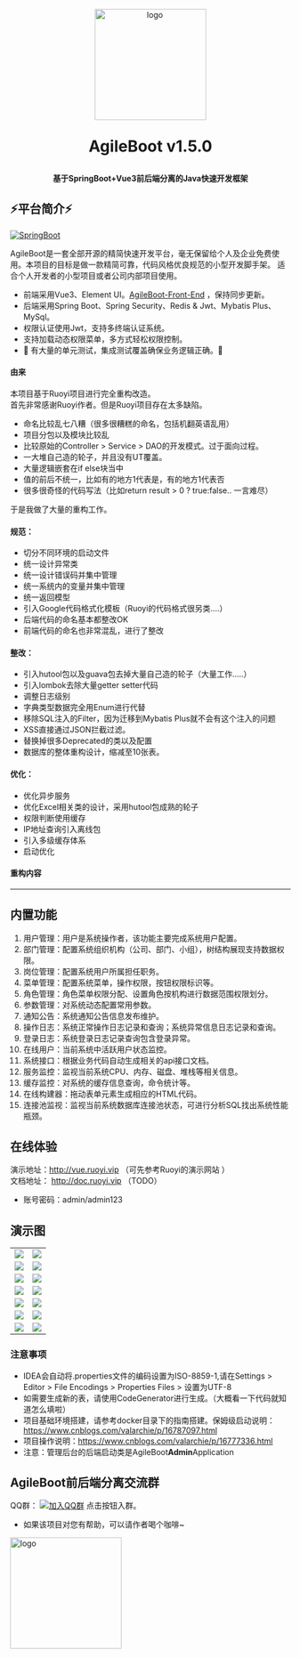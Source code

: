 <p align="center">

<img alt="logo" height="200" src="https://oscimg.oschina.net/oscnet/up-eda2a402cc061f1f5f40d9ac4c084f4c98c.png">
</p>
<h1 align="center" style="margin: 30px 0 30px; font-weight: bold;">AgileBoot v1.5.0</h1>

<h4 align="center">基于SpringBoot+Vue3前后端分离的Java快速开发框架</h4>
<p align="center">
</p>

## ⚡平台简介⚡
[![SpringBoot](https://img.shields.io/badge/springboot-2.7-blue.svg)](https://docs.spring.io/spring-boot/docs/2.1.5.RELEASE/reference/htmlsingle/)  

AgileBoot是一套全部开源的精简快速开发平台，毫无保留给个人及企业免费使用。本项目的目标是做一款精简可靠，代码风格优良规范的小型开发脚手架。
适合个人开发者的小型项目或者公司内部项目使用。

* 前端采用Vue3、Element UI。[AgileBoot-Front-End](https://github.com/valarchie/AgileBoot-Back-End) ，保持同步更新。
* 后端采用Spring Boot、Spring Security、Redis & Jwt、Mybatis Plus、MySql。
* 权限认证使用Jwt，支持多终端认证系统。
* 支持加载动态权限菜单，多方式轻松权限控制。
* 🙌 有大量的单元测试，集成测试覆盖确保业务逻辑正确。🙌

#### 由来
本项目基于Ruoyi项目进行完全重构改造。  
首先非常感谢Ruoyi作者。但是Ruoyi项目存在太多缺陷。
- 命名比较乱七八糟（很多很糟糕的命名，包括机翻英语乱用）
- 项目分包以及模块比较乱
- 比较原始的Controller > Service > DAO的开发模式。过于面向过程。
- 一大堆自己造的轮子，并且没有UT覆盖。
- 大量逻辑嵌套在if else块当中
- 值的前后不统一，比如有的地方1代表是，有的地方1代表否
- 很多很奇怪的代码写法（比如return result > 0 ? true:false..    一言难尽）


于是我做了大量的重构工作。

#### 规范：
- 切分不同环境的启动文件
- 统一设计异常类
- 统一设计错误码并集中管理
- 统一系统内的变量并集中管理
- 统一返回模型
- 引入Google代码格式化模板（Ruoyi的代码格式很另类....）
- 后端代码的命名基本都整改OK
- 前端代码的命名也非常混乱，进行了整改
#### 整改：
- 引入hutool包以及guava包去掉大量自己造的轮子（大量工作.....）
- 引入lombok去除大量getter setter代码
- 调整日志级别
- 字典类型数据完全用Enum进行代替
- 移除SQL注入的Filter，因为迁移到Mybatis Plus就不会有这个注入的问题
- XSS直接通过JSON拦截过滤。
- 替换掉很多Deprecated的类以及配置
- 数据库的整体重构设计，缩减至10张表。
#### 优化：
- 优化异步服务
- 优化Excel相关类的设计，采用hutool包成熟的轮子
- 权限判断使用缓存
- IP地址查询引入离线包
- 引入多级缓存体系
- 启动优化

#### 重构内容

--- 


## 内置功能

1.  用户管理：用户是系统操作者，该功能主要完成系统用户配置。
2.  部门管理：配置系统组织机构（公司、部门、小组），树结构展现支持数据权限。
3.  岗位管理：配置系统用户所属担任职务。
4.  菜单管理：配置系统菜单，操作权限，按钮权限标识等。
5.  角色管理：角色菜单权限分配、设置角色按机构进行数据范围权限划分。
6.  参数管理：对系统动态配置常用参数。
7.  通知公告：系统通知公告信息发布维护。
8.  操作日志：系统正常操作日志记录和查询；系统异常信息日志记录和查询。
9.  登录日志：系统登录日志记录查询包含登录异常。
10. 在线用户：当前系统中活跃用户状态监控。
11. 系统接口：根据业务代码自动生成相关的api接口文档。
12. 服务监控：监视当前系统CPU、内存、磁盘、堆栈等相关信息。
13. 缓存监控：对系统的缓存信息查询，命令统计等。
14. 在线构建器：拖动表单元素生成相应的HTML代码。
15. 连接池监视：监视当前系统数据库连接池状态，可进行分析SQL找出系统性能瓶颈。

## 在线体验
演示地址：http://vue.ruoyi.vip （可先参考Ruoyi的演示网站 ）  
文档地址： http://doc.ruoyi.vip （TODO）
- 账号密码：admin/admin123


## 演示图

<table>
    <tr>
        <td><img src="https://oscimg.oschina.net/oscnet/cd1f90be5f2684f4560c9519c0f2a232ee8.jpg"/></td>
        <td><img src="https://oscimg.oschina.net/oscnet/1cbcf0e6f257c7d3a063c0e3f2ff989e4b3.jpg"/></td>
    </tr>
    <tr>
        <td><img src="https://oscimg.oschina.net/oscnet/up-8074972883b5ba0622e13246738ebba237a.png"/></td>
        <td><img src="https://oscimg.oschina.net/oscnet/up-9f88719cdfca9af2e58b352a20e23d43b12.png"/></td>
    </tr>
    <tr>
        <td><img src="https://oscimg.oschina.net/oscnet/up-39bf2584ec3a529b0d5a3b70d15c9b37646.png"/></td>
        <td><img src="https://oscimg.oschina.net/oscnet/up-936ec82d1f4872e1bc980927654b6007307.png"/></td>
    </tr>
	<tr>
        <td><img src="https://oscimg.oschina.net/oscnet/up-b2d62ceb95d2dd9b3fbe157bb70d26001e9.png"/></td>
        <td><img src="https://oscimg.oschina.net/oscnet/up-d67451d308b7a79ad6819723396f7c3d77a.png"/></td>
    </tr>	 
    <tr>
        <td><img src="https://oscimg.oschina.net/oscnet/5e8c387724954459291aafd5eb52b456f53.jpg"/></td>
        <td><img src="https://oscimg.oschina.net/oscnet/644e78da53c2e92a95dfda4f76e6d117c4b.jpg"/></td>
    </tr>
	<tr>
        <td><img src="https://oscimg.oschina.net/oscnet/up-8370a0d02977eebf6dbf854c8450293c937.png"/></td>
        <td><img src="https://oscimg.oschina.net/oscnet/up-49003ed83f60f633e7153609a53a2b644f7.png"/></td>
    </tr>
	<tr>
        <td><img src="https://oscimg.oschina.net/oscnet/up-d4fe726319ece268d4746602c39cffc0621.png"/></td>
        <td><img src="https://oscimg.oschina.net/oscnet/up-c195234bbcd30be6927f037a6755e6ab69c.png"/></td>
    </tr>

</table>


### 注意事项
- IDEA会自动将.properties文件的编码设置为ISO-8859-1,请在Settings > Editor > File Encodings > Properties Files > 设置为UTF-8
- 如需要生成新的表，请使用CodeGenerator进行生成。（大概看一下代码就知道怎么填啦）
- 项目基础环境搭建，请参考docker目录下的指南搭建。保姆级启动说明：https://www.cnblogs.com/valarchie/p/16787097.html
- 项目操作说明：https://www.cnblogs.com/valarchie/p/16777336.html
- 注意：管理后台的后端启动类是AgileBoot**Admin**Application

## AgileBoot前后端分离交流群
<!-- TODO 整改 -->
QQ群：  [![加入QQ群](https://img.shields.io/badge/1398880-blue.svg)](https://qm.qq.com/cgi-bin/qm/qr?k=TR5guoXS0HssErVWefmdFRirJvfpEvp1&jump_from=webapi&authKey=VkWMmVhp/pNdWuRD8sqgM+Sv2+Vy2qCJQSeLmeXlLtfER2RJBi6zL56PdcRlCmTs) 点击按钮入群。




- 如果该项目对您有帮助，可以请作者喝个咖啡~
<img alt="logo" height="200" src="https://oscimg.oschina.net/oscnet/up-261828407c9089ad1cc0ce3f41a0ef3fbc0.png">

